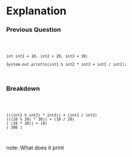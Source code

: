 #  Explanation

### Previous Question

<code>

    int int1 = 10, int2 = 20, int3 = 30;

    System.out.println(int1 % int2 * int3 + int1 / int2);

</code>

### Breakdown

<code>

    (((int1 % int2) * int3)) + (int1 / int2)
    (((10 % 20) * 30)) + (10 / 20)
    ( (10 * 30)) + (0)
    ( 300 )

</code>

note:
    What does it print
